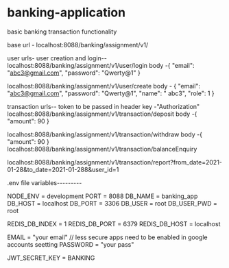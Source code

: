 # banking-application
basic banking transaction functionality

base url - localhost:8088/banking/assignment/v1/

user urls-
user creation and login--
localhost:8088/banking/assignment/v1/user/login
body -{
    "email": "abc3@gmail.com",
    "password": "Qwerty@1"
}

localhost:8088/banking/assignment/v1/user/create
body - {
    "email": "abc3@gmail.com",
    "password": "Qwerty@1",
    "name": " abc3",
    "role": 1
}


transaction urls--
token to be passed in header key -"Authorization"
localhost:8088/banking/assignment/v1/transaction/deposit
body -{
    "amount": 90
}

localhost:8088/banking/assignment/v1/transaction/withdraw
body -{
    "amount": 90
}
localhost:8088/banking/assignment/v1/transaction/balanceEnquiry

localhost:8088/banking/assignment/v1/transaction/report?from_date=2021-01-28&to_date=2021-01-288&user_id=1


.env file variables---------

NODE_ENV = development
PORT = 8088
DB_NAME = banking_app
DB_HOST = localhost
DB_PORT = 3306
DB_USER = root
DB_USER_PWD = root

REDIS_DB_INDEX = 1
REDIS_DB_PORT = 6379
REDIS_DB_HOST = localhost

EMAIL = "your email" // less secure apps need to be enabled in google accounts seetting
PASSWORD = "your pass"

JWT_SECRET_KEY =  BANKING
